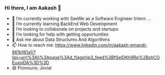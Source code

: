 ### Hi there, I am Aakash 👋
- 🔭 I’m currently working with SeeWe as a Software Engineer Intern ...
- 🌱 I’m currently learning BackEnd Web Development
- 👯 I’m looking to collaborate on projects and startups
- 🤔 I’m looking for help with getting opportunities
- 💬 Ask me about Data Structures And Algorithms
- 📫 How to reach me: https://www.linkedin.com/in/aakash-emandi-861b161a1/?lipi=urn%3Ali%3Apage%3Ad_flagship3_feed%3BfSeIDKh9Rp%2BshCOEuxojDA%3D%3D
- 😄 Pronouns: Jovial

<!--
**Aakashpspk17/Aakashpspk17** is a ✨ _special_ ✨ repository because its `README.md` (this file) appears on your GitHub profile.

Here are some ideas to get you started:

- 🔭 I’m currently working with SeeWe as a Software Engineer Intern ...
- 🌱 I’m currently learning BackEnd Web Development
- 👯 I’m looking to collaborate on projects and startups
- 🤔 I’m looking for help with getting opportunities
- 💬 Ask me about Data Structures And Algorithms
- 📫 How to reach me: https://www.linkedin.com/in/aakash-emandi-861b161a1/?lipi=urn%3Ali%3Apage%3Ad_flagship3_feed%3BfSeIDKh9Rp%2BshCOEuxojDA%3D%3D
- 😄 Pronouns: Jovial

